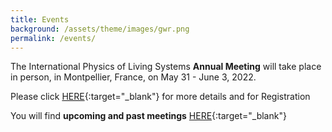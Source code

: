 ```yaml
---
title: Events
background: /assets/theme/images/gwr.png
permalink: /events/
---
```

The International Physics of Living Systems **Annual Meeting** will take place in person, in Montpellier, France, on May 31 - June 3, 2022.

Please click [HERE](https://gdripols.wordpress.com/meeting-montpellier-2021/){:target="_blank"} for more details and for Registration


You will find **upcoming and past meetings** [HERE](https://pols.rice.edu/upcoming-meetings){:target="_blank"}

 
